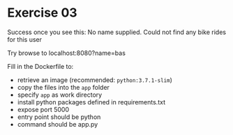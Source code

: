 # Exercise 03

Success once you see this:
No name supplied. Could not find any bike rides for this user

Try browse to localhost:8080?name=bas

Fill in the Dockerfile to:
- retrieve an image (recommended: `python:3.7.1-slim`)
- copy the files into the `app` folder
- specify `app` as work directory
- install python packages defined in requirements.txt
- expose port 5000
- entry point should be python
- command should be app.py